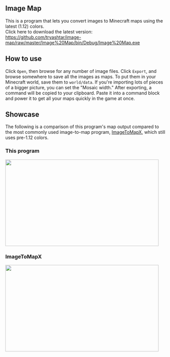 ## Image Map
This is a program that lets you convert images to Minecraft maps using the latest (1.12) colors.  
Click here to download the latest version:  
https://github.com/tryashtar/image-map/raw/master/Image%20Map/bin/Debug/Image%20Map.exe

## How to use
Click `Open`, then browse for any number of image files. Click `Export`, and browse somewhere to save all the images as maps. To put them in your Minecraft world, save them to `world/data`. If you're importing lots of pieces of a bigger picture, you can set the "Mosaic width." After exporting, a command will be copied to your clipboard. Paste it into a command block and power it to get all your maps quickly in the game at once.

## Showcase
The following is a comparison of this program's map output compared to the most commonly used image-to-map program, [ImageToMapX](http://www.minecraftforum.net/forums/mapping-and-modding/minecraft-tools/1261738), which still uses pre-1.12 colors.

### This program
<img src="http://i.imgur.com/2hLXneF.png" width="480" height="270"/>

### ImageToMapX
<img src="http://i.imgur.com/UBN7uGL.png" width="480" height="270"/>

